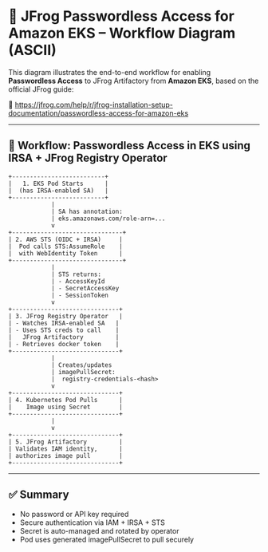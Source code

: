 # 🔐 JFrog Passwordless Access for Amazon EKS – Workflow Diagram (ASCII)

This diagram illustrates the end-to-end workflow for enabling **Passwordless Access** to JFrog Artifactory from **Amazon EKS**, based on the official JFrog guide:

📄 https://jfrog.com/help/r/jfrog-installation-setup-documentation/passwordless-access-for-amazon-eks

---

## 🔄 Workflow: Passwordless Access in EKS using IRSA + JFrog Registry Operator

```text
+--------------------------+
|   1. EKS Pod Starts      |
|  (has IRSA-enabled SA)   |
+--------------------------+
            |
            | SA has annotation:
            | eks.amazonaws.com/role-arn=...
            v
+-------------------------------+
| 2. AWS STS (OIDC + IRSA)     |
|  Pod calls STS:AssumeRole    |
|  with WebIdentity Token      |
+-------------------------------+
            |
            | STS returns:
            | - AccessKeyId
            | - SecretAccessKey
            | - SessionToken
            v
+------------------------------+
| 3. JFrog Registry Operator   |
| - Watches IRSA-enabled SA   |
| - Uses STS creds to call    |
|   JFrog Artifactory         |
| - Retrieves docker token    |
+------------------------------+
            |
            | Creates/updates
            | imagePullSecret:
            |  registry-credentials-<hash>
            v
+------------------------------+
| 4. Kubernetes Pod Pulls      |
|    Image using Secret        |
+------------------------------+
            |
            v
+------------------------------+
| 5. JFrog Artifactory         |
| Validates IAM identity,      |
| authorizes image pull        |
+------------------------------+
```

---

## ✅ Summary

- No password or API key required
- Secure authentication via IAM + IRSA + STS
- Secret is auto-managed and rotated by operator
- Pod uses generated imagePullSecret to pull securely

